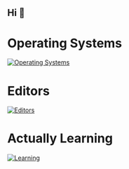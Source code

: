 <h2 align="left">Hi 👋</h2>

###

# Operating Systems
[![Operating Systems](https://skillicons.dev/icons?i=linux,ubuntu,windows)](https://skillicons.dev)

# Editors
[![Editors](https://skillicons.dev/icons?i=sublime,visualstudio)](https://skillicons.dev)

# Actually Learning
[![Learning](https://skillicons.dev/icons?i=azure,cpp,dotnet)](https://skillicons.dev)

###
